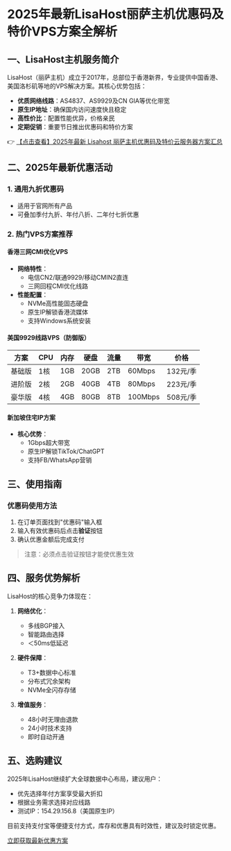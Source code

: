 # 2025年最新LisaHost丽萨主机优惠码及特价VPS方案全解析

## 一、LisaHost主机服务简介

LisaHost（丽萨主机）成立于2017年，总部位于香港新界，专业提供中国香港、美国洛杉矶等地的VPS解决方案。其核心优势包括：

- **优质网络线路**：AS4837、AS9929及CN GIA等优化带宽
- **原生IP地址**：确保国内访问速度快且稳定
- **高性价比**：配置性能优异，价格亲民
- **定期促销**：重要节日推出优惠码和特价方案

👉 [【点击查看】2025年最新 Lisahost 丽萨主机优惠码及特价云服务器方案汇总](https://bit.ly/lisazhuji)

## 二、2025年最新优惠活动

### 1. 通用九折优惠码
- 适用于官网所有产品
- 可叠加季付九折、年付八折、二年付七折优惠

### 2. 热门VPS方案推荐

#### 香港三网CMI优化VPS
- **网络特性**：
  - 电信CN2/联通9929/移动CMIN2直连
  - 三网回程CMI优化线路
- **性能配置**：
  - NVMe高性能固态硬盘
  - 原生IP解锁香港流媒体
  - 支持Windows系统安装

#### 美国9929线路VPS（防御版）
| 方案    | CPU  | 内存 | 硬盘   | 流量 | 带宽   | 价格      |
|---------|------|------|--------|------|--------|-----------|
| 基础版  | 1核  | 1GB  | 20GB   | 2TB  | 60Mbps | 132元/季  |
| 进阶版  | 2核  | 2GB  | 40GB   | 4TB  | 80Mbps | 223元/季  |
| 豪华版  | 4核  | 4GB  | 80GB   | 8TB  | 100Mbps| 508元/季  |

#### 新加坡住宅IP方案
- **核心优势**：
  - 1Gbps超大带宽
  - 原生IP解锁TikTok/ChatGPT
  - 支持FB/WhatsApp营销

## 三、使用指南

### 优惠码使用方法
1. 在订单页面找到"优惠码"输入框
2. 输入有效优惠码后点击**验证**按钮
3. 确认优惠金额后完成支付

> 注意：必须点击验证按钮才能使优惠生效

## 四、服务优势解析

LisaHost的核心竞争力体现在：

1. **网络优化**：
   - 多线BGP接入
   - 智能路由选择
   - ＜50ms低延迟

2. **硬件保障**：
   - T3+数据中心标准
   - 分布式冗余架构
   - NVMe全闪存存储

3. **增值服务**：
   - 48小时无理由退款
   - 24小时技术支持
   - 即时自动开通

## 五、选购建议

2025年LisaHost继续扩大全球数据中心布局，建议用户：
- 优先选择年付方案享受最大折扣
- 根据业务需求选择对应线路
- 测试IP：154.29.156.8（美国原生IP）

目前支持支付宝等便捷支付方式，库存和优惠具有时效性，建议及时锁定优惠。

[立即获取最新优惠方案](https://bit.ly/lisazhuji)